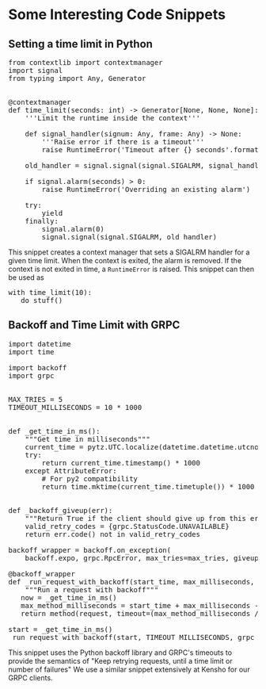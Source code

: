 # Some Interesting Code Snippets

## Setting a time limit in Python

<pre>
from contextlib import contextmanager
import signal
from typing import Any, Generator


@contextmanager
def time_limit(seconds: int) -> Generator[None, None, None]:
    '''Limit the runtime inside the context'''

    def signal_handler(signum: Any, frame: Any) -> None:
        '''Raise error if there is a timeout'''
        raise RuntimeError('Timeout after {} seconds'.format(seconds))

    old_handler = signal.signal(signal.SIGALRM, signal_handler)

    if signal.alarm(seconds) > 0:
        raise RuntimeError('Overriding an existing alarm')

    try:
        yield
    finally:
        signal.alarm(0)
        signal.signal(signal.SIGALRM, old_handler)
</pre>

This snippet creates a context manager that sets a SIGALRM handler
for a given time limit. When the context is exited, the alarm is removed.
If the context is not exited in time, a `RuntimeError` is raised. This
snippet can then be used as

<pre>
with time_limit(10):
   do_stuff()
</pre>


## Backoff and Time Limit with GRPC

<pre>
import datetime
import time

import backoff
import grpc


MAX_TRIES = 5
TIMEOUT_MILLISECONDS = 10 * 1000


def _get_time_in_ms():
    """Get time in milliseconds"""
    current_time = pytz.UTC.localize(datetime.datetime.utcnow())
    try:
        return current_time.timestamp() * 1000
    except AttributeError:
        # For py2 compatibility
        return time.mktime(current_time.timetuple()) * 1000


def _backoff_giveup(err):
    """Return True if the client should give up from this error"""
    valid_retry_codes = {grpc.StatusCode.UNAVAILABLE}
    return err.code() not in valid_retry_codes

backoff_wrapper = backoff.on_exception(
    backoff.expo, grpc.RpcError, max_tries=max_tries, giveup=_backoff_giveup)

@backoff_wrapper
def _run_request_with_backoff(start_time, max_milliseconds, method, request):
    """Run a request with backoff"""
   now = _get_time_in_ms()
   max_method_milliseconds = start_time + max_milliseconds - now
   return method(request, timeout=(max_method_milliseconds / 1000))

start = _get_time_in_ms()
_run_request_with_backoff(start, TIMEOUT_MILLISECONDS, grpc_method, grpc_request)
</pre>

This snippet uses the Python backoff library and GRPC's timeouts to provide the
semantics of "Keep retrying requests, until a time limit or number of failures"
We use a similar snippet extensively at Kensho for our GRPC clients.